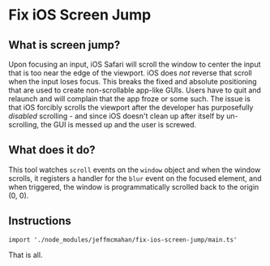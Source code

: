 # Fix iOS Screen Jump

## What is screen jump?
Upon focusing an input, iOS Safari will scroll the window to center the input that is too near the edge of the viewport. iOS does *not* reverse that scroll when the input loses focus. This breaks the fixed and absolute positioning that are used to create non-scrollable app-like GUIs. Users have to quit and relaunch and will complain that the app froze or some such. The issue is that iOS forcibly scrolls the viewport after the developer has purposefully *disabled* scrolling - and since iOS doesn't clean up after itself by un-scrolling, the GUI is messed up and the user is screwed. 

## What does it do?
This tool watches `scroll` events on the `window` object and when the window scrolls, it registers a handler for the `blur` event on the focused element, and when triggered, the window is programmatically scrolled back to the origin (0, 0).

## Instructions

```tsx
import './node_modules/jeffmcmahan/fix-ios-screen-jump/main.ts'
```

That is all.
